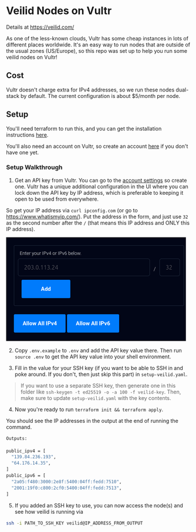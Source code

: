 # Veilid Nodes on Vultr

Details at https://veilid.com/

As one of the less-known clouds, Vultr has some cheap instances in lots of different places worldwide. It's an easy way to run nodes that are outside of the usual zones (US/Europe), so this repo was set up to help you run some veilid nodes on Vultr!

## Cost

Vultr doesn't charge extra for IPv4 addresses, so we run these nodes dual-stack by default. The current configuration is about $5/month per node.

## Setup

You'll need terraform to run this, and you can get the installation instructions [here](https://developer.hashicorp.com/terraform/install).

You'll also need an account on Vultr, so create an account [here](https://www.vultr.com/) if you don't have one yet.

### Setup Walkthrough

1. Get an API key from Vultr. You can go to the [account settings](https://my.vultr.com/settings/#settingsapi) so create one. Vultr has a unique additional configuration in the UI where you can lock down the API key by IP address, which is preferable to keeping it open to be used from everywhere.

So get your IP address via `curl ipconfig.com` (or go to https://www.whatismyip.com/). Put the address in the form, and just use `32` as the second number after the `/` (that means this IP address and ONLY this IP address).

![IP address lockdown](ip-lockdown.png)

2. Copy `.env.example` to `.env` and add the API key value there. Then run `source .env` to get the API key value into your shell environment.

3. Fill in the value for your SSH key (if you want to be able to SSH in and poke around. If you don't, then just skip this part) in `setup-veilid.yaml`.

> If you want to use a separate SSH key, then generate one in this folder like `ssh-keygen -t ed25519 -o -a 100 -f veilid-key`. Then, make sure to update `setup-veilid.yaml` with the key contents.

4. Now you're ready to run `terraform init && terraform apply`.

You should see the IP addresses in the output at the end of running the command.

```sh
Outputs:

public_ipv4 = [
  "139.84.236.193",
  "64.176.14.35",
]
public_ipv6 = [
  "2a05:f480:3000:2e8f:5400:04ff:fedd:7510",
  "2001:19f0:c800:2cf0:5400:04ff:fedd:7513",
]
```

5. If you added an SSH key to use, you can now access the node(s) and see how veilid is running via

```sh
ssh -i PATH_TO_SSH_KEY veilid@IP_ADDRESS_FROM_OUTPUT
```

